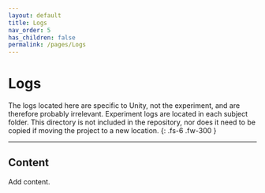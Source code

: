 ```yaml
---
layout: default
title: Logs
nav_order: 5
has_children: false
permalink: /pages/Logs
---
```


# Logs

The logs located here are specific to Unity, not the experiment, and are therefore probably irrelevant. Experiment logs are located in each subject folder. This directory is not included in the repository, nor does it need to be copied if moving the project to a new location.
{: .fs-6 .fw-300 }

---

## Content

Add content.
